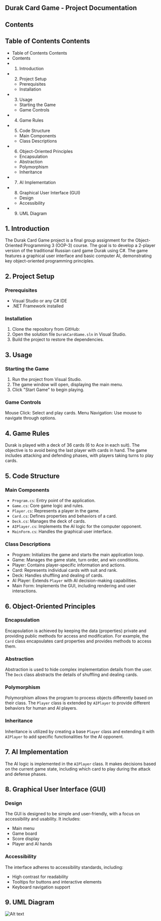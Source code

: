 ## Durak Card Game - Project Documentation

## Contents

## Table of Contents Contents

- Table of Contents Contents
- Contents
- 1. Introduction
- 2. Project Setup
   - Prerequisites
   - Installation
- 3. Usage
   - Starting the Game
   - Game Controls
- 4. Game Rules
- 5. Code Structure
   - Main Components
   - Class Descriptions
- 6. Object-Oriented Principles
   - Encapsulation
   - Abstraction
   - Polymorphism
   - Inheritance
- 7. AI Implementation
- 8. Graphical User Interface (GUI)
   - Design
   - Accessibility
- 9. UML Diagram


## 1. Introduction

The Durak Card Game project is a final group assignment for the Object-Oriented
Programming 3 (OOP-3) course. The goal is to develop a 2-player version of the traditional
Russian card game Durak using C#. The game features a graphical user interface and basic
computer AI, demonstrating key object-oriented programming principles.

## 2. Project Setup

### Prerequisites

- Visual Studio or any C# IDE
- .NET Framework installed

### Installation

1. Clone the repository from GitHub:
2. Open the solution file `DurakCardGame.sln` in Visual Studio.
3. Build the project to restore the dependencies.

## 3. Usage

### Starting the Game

1. Run the project from Visual Studio.
2. The game window will open, displaying the main menu.
3. Click "Start Game" to begin playing.

### Game Controls

Mouse Click: Select and play cards.
Menu Navigation: Use mouse to navigate through options.

## 4. Game Rules

Durak is played with a deck of 36 cards (6 to Ace in each suit). The objective is to avoid
being the last player with cards in hand. The game includes attacking and defending phases,
with players taking turns to play cards.


## 5. Code Structure

### Main Components

- `Program.cs`: Entry point of the application.
- `Game.cs`: Core game logic and rules.
- `Player.cs`: Represents a player in the game.
- `Card.cs`: Defines properties and behaviors of a card.
- `Deck.cs`: Manages the deck of cards.
- `AIPlayer.cs`: Implements the AI logic for the computer opponent.
- `MainForm.cs`: Handles the graphical user interface.

### Class Descriptions

- Program: Initializes the game and starts the main application loop.
- Game: Manages the game state, turn order, and win conditions.
- Player: Contains player-specific information and actions.
- Card: Represents individual cards with suit and rank.
- Deck: Handles shuffling and dealing of cards.
- AI Player: Extends `Player` with AI decision-making capabilities.
- Main Form: Implements the GUI, including rendering and user interactions.

## 6. Object-Oriented Principles

### Encapsulation

Encapsulation is achieved by keeping the data (properties) private and providing public
methods for access and modification. For example, the `Card` class encapsulates card
properties and provides methods to access them.

### Abstraction

Abstraction is used to hide complex implementation details from the user. The `Deck` class
abstracts the details of shuffling and dealing cards.

### Polymorphism

Polymorphism allows the program to process objects differently based on their class. The
`Player` class is extended by `AIPlayer` to provide different behaviors for human and AI
players.

### Inheritance

Inheritance is utilized by creating a base `Player` class and extending it with `AIPlayer` to
add specific functionalities for the AI opponent.


## 7. AI Implementation

The AI logic is implemented in the `AIPlayer` class. It makes decisions based on the current
game state, including which card to play during the attack and defense phases.

## 8. Graphical User Interface (GUI)

### Design

The GUI is designed to be simple and user-friendly, with a focus on accessibility and
usability. It includes:

- Main menu
- Game board
- Score display
- Player and AI hands

### Accessibility

The interface adheres to accessibility standards, including:

- High contrast for readability
- Tooltips for buttons and interactive elements
- Keyboard navigation support

## 9. UML Diagram
![Alt text](/UML.jpg)


